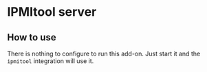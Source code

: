 # IPMItool server

## How to use

There is nothing to configure to run this add-on. Just start it and the `ipmitool` integration
will use it.
